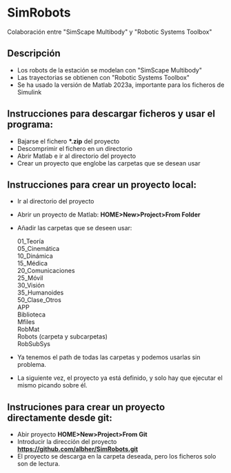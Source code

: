 # SimRobots
Colaboración entre "SimScape Multibody" y "Robotic Systems Toolbox"

## Descripción
* Los robots de la estación se modelan con "SimScape Multibody"
* Las trayectorias se obtienen con "Robotic Systems Toolbox"
* Se ha usado la versión de Matlab 2023a, importante para los ficheros de Simulink

## Instrucciones para descargar ficheros y usar el programa:
* Bajarse el fichero __*.zip__ del proyecto
* Descomprimir el fichero en un directorio
* Abrir Matlab e ir al directorio del proyecto
* Crear un proyecto que englobe las carpetas que se desean usar

## Instrucciones para crear un proyecto local:
* Ir al directorio del proyecto
* Abrir un proyecto de Matlab: **HOME>New>Project>From Folder**
* Añadir las carpetas que se deseen usar:
  
  01_Teoría <br> 
  05_Cinemática <br>
  10_Dinámica <br>
  15_Médica <br>
  20_Comunicaciones <br>
  25_Móvil <br>
  30_Visión <br>
  35_Humanoides <br>
  50_Clase_Otros <br>
  APP <br>
  Biblioteca <br>
  Mfiles <br>
  RobMat <br>
  Robots (carpeta y subcarpetas) <br>
  RobSubSys <br>

* Ya tenemos el path de todas las carpetas y podemos usarlas sin problema. 
* La siguiente vez, el proyecto ya está definido, y solo hay que ejecutar el mismo picando sobre él.

## Instruciones para crear un proyecto directamente desde **git**:
* Abir proyecto **HOME>New>Project>From Git**
* Introducir la dirección del proyecto **https://github.com/albher/SimRobots.git**
* El proyecto se descarga en la carpeta deseada, pero los ficheros solo son de lectura.


